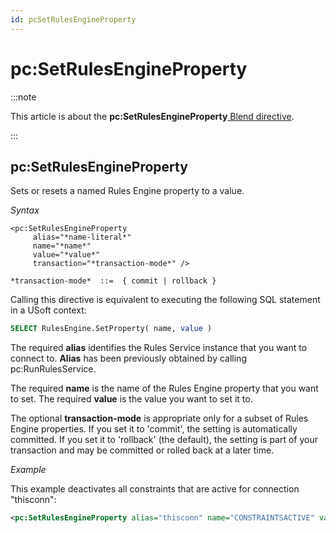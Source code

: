 ```yaml
---
id: pcSetRulesEngineProperty
---
```


# pc:SetRulesEngineProperty




:::note

This article is about the **pc:SetRulesEngineProperty**[ Blend directive](/Repositories/Blend_directives).

:::

## **pc:SetRulesEngineProperty**

Sets or resets a named Rules Engine property to a value.

*Syntax*
 

```
<pc:SetRulesEngineProperty
     alias="*name-literal*"
     name="*name*"
     value="*value*"
     transaction="*transaction-mode*" />

*transaction-mode*  ::=  { commit | rollback }
```

Calling this directive is equivalent to executing the following SQL statement in a USoft context:

```sql
SELECT RulesEngine.SetProperty( name, value )
```

The required **alias** identifies the Rules Service instance that you want to connect to. **Alias** has been previously obtained by calling pc:RunRulesService.

The required **name** is the name of the Rules Engine property that you want to set. The required **value** is the value you want to set it to.

The optional **transaction-mode** is appropriate only for a subset of Rules Engine properties. If you set it to 'commit', the setting is automatically committed. If you set it to 'rollback' (the default), the setting is part of your transaction and may be committed or rolled back at a later time.

*Example*

This example deactivates all constraints that are active for connection "thisconn":

```xml
<pc:SetRulesEngineProperty alias="thisconn" name="CONSTRAINTSACTIVE" value="no" transaction="commit"/>
```

 